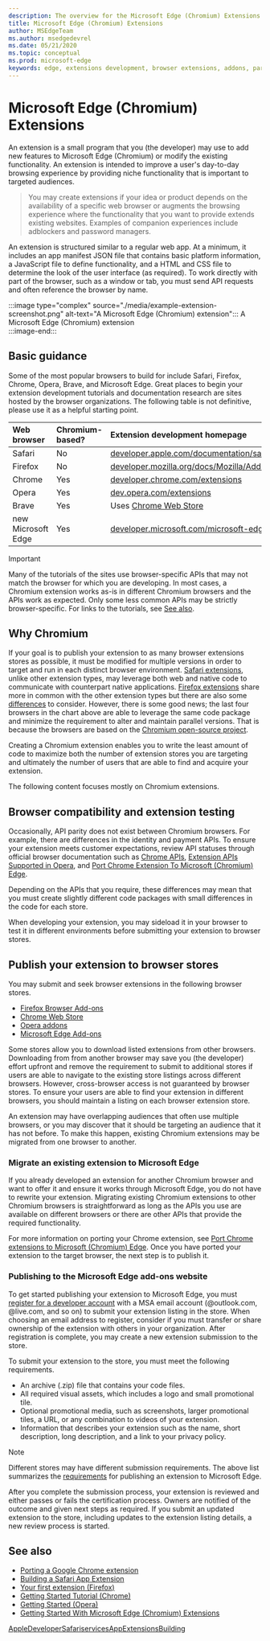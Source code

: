 ```yaml
---
description: The overview for the Microsoft Edge (Chromium) Extensions as well as building and publishing browser extensions in general.
title: Microsoft Edge (Chromium) Extensions
author: MSEdgeTeam
ms.author: msedgedevrel
ms.date: 05/21/2020
ms.topic: conceptual
ms.prod: microsoft-edge
keywords: edge, extensions development, browser extensions, addons, partner center, developer, chromium extensions
---
```


# Microsoft Edge (Chromium) Extensions  

An extension is a small program that you \(the developer\) may use to add new features to Microsoft Edge \(Chromium\) or modify the existing functionality.  An extension is intended to improve a user's day-to-day browsing experience by providing niche functionality that is important to targeted audiences.  

> You may create extensions if your idea or product depends on the availability of a specific web browser or augments the browsing experience where the functionality that you want to provide extends existing websites.  Examples of companion experiences include adblockers and password managers.  

An extension is structured similar to a regular web app.  At a minimum, it includes an app manifest JSON file that contains basic platform information, a JavaScript file to define functionality, and a HTML and CSS file to determine the look of the user interface \(as required\).  To work directly with part of the browser, such as a window or tab, you must send API requests and often reference the browser by name.  

:::image type="complex" source="./media/example-extension-screenshot.png" alt-text="A Microsoft Edge (Chromium) extension":::
  A Microsoft Edge \(Chromium\) extension  
:::image-end:::  

## Basic guidance  

Some of the most popular browsers to build for include Safari, Firefox, Chrome, Opera, Brave, and Microsoft Edge.  Great places to begin your extension development tutorials and documentation research are sites hosted by the browser organizations.  The following table is not definitive, please use it as a helpful starting point.  

| Web browser | Chromium-based? | Extension development homepage |  
|:--- |:--- |:--- |  
| Safari | No | [developer.apple.com/documentation/safariservices/safari_app_extensions][AppleDeveloperSafariservicesAppExtensions] |  
| Firefox | No | [developer.mozilla.org/docs/Mozilla/Add-ons/WebExtensions][MDNWebextensions] |  
| Chrome | Yes | [developer.chrome.com/extensions][ChromeDeveloperExtensions] |  
| Opera | Yes | [dev.opera.com/extensions][OperaDevExtensions] |  
| Brave | Yes | Uses [Chrome Web Store][GoogleChromeWebstoreCategoryExtensions] |  
| new Microsoft Edge | Yes | [developer.microsoft.com/microsoft-edge/extensions][MicrosoftDeveloperEdgeExtensions] |  

> [!IMPORTANT]
> Many of the tutorials of the sites use browser-specific APIs that may not match the browser for which you are developing.  In most cases, a Chromium extension works as-is in different Chromium browsers and the APIs work as expected.  Only some less common APIs may be strictly browser-specific.  For links to the tutorials, see [See also](#see-also).  

## Why Chromium  

If your goal is to publish your extension to as many browser extensions stores as possible, it must be modified for multiple versions in order to target and run in each distinct browser environment.  [Safari extensions][AppleDeveloperSafariservicesAppExtensions], unlike other extension types, may leverage both web and native code to communicate with counterpart native applications.  [Firefox extensions][MDNWebextensions] share more in common with the other extension types but there are also some [differences][ExtensionworkshopPorting] to consider.  However, there is some good news; the last four browsers in the chart above are able to leverage the same code package and minimize the requirement to alter and maintain parallel versions.  That is because the browsers are based on the [Chromium open-source project][ChromiumHome].  

Creating a Chromium extension enables you to write the least amount of code to maximize both the number of extension stores you are targeting and ultimately the number of users that are able to find and acquire your extension.  

The following content focuses mostly on Chromium extensions.  

## Browser compatibility and extension testing  

Occasionally, API parity does not exist between Chromium browsers.  For example, there are differences in the identity and payment APIs.  To ensure your extension meets customer expectations, review API statuses through official browser documentation such as [Chrome APIs][ChromeDeveloperExtensionsApiIndex], [Extension APIs Supported in Opera][OperaDevExtensionsApis], and [Port Chrome Extension To Microsoft (Chromium) Edge][ExtensionsChromiumDeveloperGuidePortChrome].  

Depending on the APIs that you require, these differences may mean that you must create slightly different code packages with small differences in the code for each store.  

When developing your extension, you may sideload it in your browser to test it in different environments before submitting your extension to browser stores.  

## Publish your extension to browser stores  

You may submit and seek browser extensions in the following browser stores.  

*   [Firefox Browser Add-ons][MozillaAddonsFirefoxExtensions]  
*   [Chrome Web Store][GoogleChromeWebstoreCategoryExtensions]  
*   [Opera addons][OperaAddonsExtensions]  
*   [Microsoft Edge Add-ons][MicrosoftEdgeAddonsCategoryExtensions]  

Some stores allow you to download listed extensions from other browsers.  Downloading from from another browser may save you \(the developer\) effort upfront and remove the requirement to submit to additional stores if users are able to navigate to the existing store listings across different browsers.  However, cross-browser access is not guaranteed by browser stores.  To ensure your users are able to find your extension in different browsers, you should maintain a listing on each browser extension store.  

An extension may have overlapping audiences that often use multiple browsers, or you may discover that it should be targeting an audience that it has not before.  To make this happen, existing Chromium extensions may be migrated from one browser to another.  

### Migrate an existing extension to Microsoft Edge  

If you already developed an extension for another Chromium browser and want to offer it and ensure it works through Microsoft Edge, you do not have to rewrite your extension.  Migrating existing Chromium extensions to other Chromium browsers is straightforward as long as the APIs you use are available on different browsers or there are other APIs that provide the required functionality.  

For more information on porting your Chrome extension, see [Port Chrome extensions to Microsoft (Chromium) Edge][ExtensionsChromiumDeveloperGuidePortChrome].  Once you have ported your extension to the target browser, the next step is to publish it.  

### Publishing to the Microsoft Edge add-ons website  

To get started publishing your extension to Microsoft Edge, you must [register for a developer account][MicrosoftDeveloperRegistration] with a MSA email account \(@outlook.com, @live.com, and so on\) to submit your extension listing in the store.  When choosing an email address to register, consider if you must transfer or share ownership of the extension with others in your organization.  After registration is complete, you may create a new extension submission to the store.  

To submit your extension to the store, you must meet the following requirements.  

*   An archive \(.zip\) file that contains your code files.  
*   All required visual assets, which includes a logo and small promotional tile.  
*   Optional promotional media, such as screenshots, larger promotional tiles, a URL, or any combination to videos of your extension.  
*   Information that describes your extension such as the name, short description, long description, and a link to your privacy policy.  

> [!NOTE]
> Different stores may have different submission requirements.  The above list summarizes the [requirements][ExtensionsChromiumPublish] for publishing an extension to Microsoft Edge.  

After you complete the submission process, your extension is reviewed and either passes or fails the certification process.  Owners are notified of the outcome and given next steps as required.  If you submit an updated extension to the store, including updates to the extension listing details, a new review process is started.  

## See also  

*   [Porting a Google Chrome extension][ExtensionworkshopPorting]  
*   [Building a Safari App Extension][AppleDeveloperSafariservicesAppExtensionsBuilding]  
*   [Your first extension (Firefox)][MDNWebextensionsYourFirst]  
*   [Getting Started Tutorial (Chrome)][ChromeDeveloperExtensionsGetstarted]  
*   [Getting Started (Opera)][OperaDevExtensionsGettingStarted]  
*   [Getting Started With Microsoft Edge (Chromium) Extensions][ExtensionsChromiumGettingStartedIndex]  

<!-- image links -->  

<!-- links -->  

[ExtensionsChromiumDeveloperGuidePortChrome]: ./developer-guide/port-chrome-extension.md "Port Chrome Extension To Microsoft (Chromium) Edge | Microsoft Docs"  
[ExtensionsChromiumGettingStartedIndex]: ./getting-started/index.md "Getting Started With Microsoft Edge (Chromium) Extensions | Microsoft Docs"  
[ExtensionsChromiumPublish]: ./publish/publish-extension.md "Publish An Extension | Microsoft Docs"  

[MicrosoftDeveloperEdgeExtensions]: https://developer.microsoft.com/microsoft-edge/extensions "Develop extensions for Microsoft Edge | Microsoft Developer"  
[MicrosoftDeveloperRegistration]: https://developer.microsoft.com/registration "Partner Center | Microsoft Developer"  

[MicrosoftEdgeAddonsCategoryExtensions]: https://microsoftedge.microsoft.com/addons/category/Edge-Extensions "Extensions for Microsoft Edge | Microsoft Edge"  

[AppleDeveloperSafariservicesAppExtensions]: https://developer.apple.com/documentation/safariservices/safari_app_extensions "Safari App Extensions | Apple Developer"  
[AppleDeveloperSafariservicesAppExtensionsBuilding]: https://developer.apple.com/documentation/safariservices/safari_app_extensions/building_a_safari_app_extension "Building a Safari App Extension | Apple Developer"  
[AppleDeveloperSafariservicesAppExtensionsBuilding]

[ChromeDeveloperExtensions]: https://developer.chrome.com/extensions "What are extensions? | Chrome Developer"  
[ChromeDeveloperExtensionsApiIndex]: https://developer.chrome.com/extensions/api_index "Chrome APIs | Chrome Developer"  
[ChromeDeveloperExtensionsGetstarted]: https://developer.chrome.com/extensions/getstarted "Getting Started Tutorial | Chrome Developer"  

[ChromiumHome]: https://www.chromium.org/Home "Chromium"  

[ExtensionworkshopPorting]: https://extensionworkshop.com/documentation/develop/porting-a-google-chrome-extension "Porting a Google Chrome extension | Extension Workshop"  

[GoogleChromeWebstoreCategoryExtensions]: https://chrome.google.com/webstore/category/extensions "Extensions | Chrome Web Store"  

[MDNWebextensions]: https://developer.mozilla.org/docs/Mozilla/Add-ons/WebExtensions "Browser Extensions | MDN"  
[MDNWebextensionsYourFirst]: https://developer.mozilla.org/docs/Mozilla/Add-ons/WebExtensions/Your_first_WebExtension "Your first extension | MDN"  

[MozillaAddonsFirefoxExtensions]: https://addons.mozilla.org/firefox/extensions "Extensions | Add-ons for Firefox"  

[OperaAddonsExtensions]: https://addons.opera.com/extensions "Extensions | Opera Addons"  

[OperaDevExtensions]: https://dev.opera.com/extensions "Extensions Documentation | Dev.Opera"  
[OperaDevExtensionsApis]: https://dev.opera.com/extensions/apis "Extension APIs Supported in Opera | Dev.Opera"  
[OperaDevExtensionsGettingStarted]: https://dev.opera.com/extensions/getting-started "Getting Started | Dev.Opera"  
